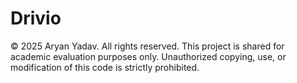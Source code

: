 # Drivio

© 2025 Aryan Yadav. All rights reserved.
This project is shared for academic evaluation purposes only.
Unauthorized copying, use, or modification of this code is strictly prohibited.

